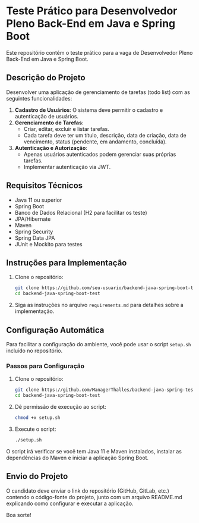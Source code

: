 # Teste Prático para Desenvolvedor Pleno Back-End em Java e Spring Boot

Este repositório contém o teste prático para a vaga de Desenvolvedor Pleno Back-End em Java e Spring Boot.

## Descrição do Projeto

Desenvolver uma aplicação de gerenciamento de tarefas (todo list) com as seguintes funcionalidades:

1. **Cadastro de Usuários**: O sistema deve permitir o cadastro e autenticação de usuários.
2. **Gerenciamento de Tarefas**:
   - Criar, editar, excluir e listar tarefas.
   - Cada tarefa deve ter um título, descrição, data de criação, data de vencimento, status (pendente, em andamento, concluída).
3. **Autenticação e Autorização**:
   - Apenas usuários autenticados podem gerenciar suas próprias tarefas.
   - Implementar autenticação via JWT.

## Requisitos Técnicos

- Java 11 ou superior
- Spring Boot
- Banco de Dados Relacional (H2 para facilitar os teste)
- JPA/Hibernate
- Maven
- Spring Security
- Spring Data JPA
- JUnit e Mockito para testes

## Instruções para Implementação

1. Clone o repositório:
   ```bash
   git clone https://github.com/seu-usuario/backend-java-spring-boot-test.git
   cd backend-java-spring-boot-test
2. Siga as instruções no arquivo `requirements.md` para detalhes sobre a implementação.

## Configuração Automática

Para facilitar a configuração do ambiente, você pode usar o script `setup.sh` incluído no repositório. 

### Passos para Configuração

1. Clone o repositório:
    ```bash
    git clone https://github.com/ManagerThalles/backend-java-spring-test.git
    cd backend-java-spring-boot-test
    ```

2. Dê permissão de execução ao script:
    ```bash
    chmod +x setup.sh
    ```

3. Execute o script:
    ```bash
    ./setup.sh
    ```

O script irá verificar se você tem Java 11 e Maven instalados, instalar as dependências do Maven e iniciar a aplicação Spring Boot.


## Envio do Projeto
O candidato deve enviar o link do repositório (GitHub, GitLab, etc.) contendo o código-fonte do projeto, junto com um arquivo README.md explicando como configurar e executar a aplicação.

Boa sorte!
